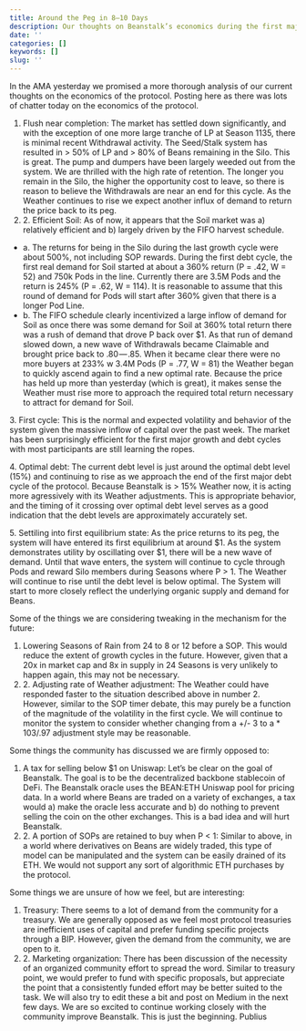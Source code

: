 ```yaml
---
title: Around the Peg in 8–10 Days
description: Our thoughts on Beanstalk’s economics during the first major debt cycle.
date: ''
categories: []
keywords: []
slug: ''
---
```


In the AMA yesterday we promised a more thorough analysis of our current thoughts on the economics of the protocol. Posting here as there was lots of chatter today on the economics of the protocol. 

1.  Flush near completion: The market has settled down significantly, and with the exception of one more large tranche of LP at Season 1135, there is minimal recent Withdrawal activity. The Seed/Stalk system has resulted in > 50% of LP and > 80% of Beans remaining in the Silo. This is great. The pump and dumpers have been largely weeded out from the system. We are thrilled with the high rate of retention. The longer you remain in the Silo, the higher the opportunity cost to leave, so there is reason to believe the Withdrawals are near an end for this cycle. As the Weather continues to rise we expect another influx of demand to return the price back to its peg. 
2.  2\. Efficient Soil: As of now, it appears that the Soil market was a) relatively efficient and b) largely driven by the FIFO harvest schedule. 

*   a. The returns for being in the Silo during the last growth cycle were about 500%, not including SOP rewards. During the first debt cycle, the first real demand for Soil started at about a 360% return (P = .42, W = 52) and 750k Pods in the line. Currently there are 3.5M Pods and the return is 245% (P = .62, W = 114). It is reasonable to assume that this round of demand for Pods will start after 360% given that there is a longer Pod Line. 
*   b. The FIFO schedule clearly incentivized a large inflow of demand for Soil as once there was some demand for Soil at 360% total return there was a rush of demand that drove P back over $1. As that run of demand slowed down, a new wave of Withdrawals became Claimable and brought price back to .80 — .85. When it became clear there were no more buyers at 233% w 3.4M Pods (P = .77, W = 81) the Weather began to quickly ascend again to find a new optimal rate. Because the price has held up more than yesterday (which is great), it makes sense the Weather must rise more to approach the required total return necessary to attract for demand for Soil. 

  

3\. First cycle: This is the normal and expected volatility and behavior of the system given the massive inflow of capital over the past week. The market has been surprisingly efficient for the first major growth and debt cycles with most participants are still learning the ropes. 

4\. Optimal debt: The current debt level is just around the optimal debt level (15%) and continuing to rise as we approach the end of the first major debt cycle of the protocol. Because Beanstalk is > 15% Weather now, it is acting more agressively with its Weather adjustments. This is appropriate behavior, and the timing of it crossing over optimal debt level serves as a good indication that the debt levels are approximately accurately set. 

5\. Settiling into first equilibrium state: As the price returns to its peg, the system will have entered its first equilibrium at around $1. As the system demonstrates utility by oscillating over $1, there will be a new wave of demand. Until that wave enters, the system will continue to cycle through Pods and reward Silo members during Seasons where P > 1. The Weather will continue to rise until the debt level is below optimal. The System will start to more closely reflect the underlying organic supply and demand for Beans. 

Some of the things we are considering tweaking in the mechanism for the future: 

1.  Lowering Seasons of Rain from 24 to 8 or 12 before a SOP. This would reduce the extent of growth cycles in the future. However, given that a 20x in market cap and 8x in supply in 24 Seasons is very unlikely to happen again, this may not be necessary. 
2.  2\. Adjusting rate of Weather adjustment: The Weather could have responded faster to the situation described above in number 2. However, similar to the SOP timer debate, this may purely be a function of the magnitude of the volatility in the first cycle. We will continue to monitor the system to consider whether changing from a +/- 3 to a \* 103/.97 adjustment style may be reasonable.

  

Some things the community has discussed we are firmly opposed to: 

1.  A tax for selling below $1 on Uniswap: Let’s be clear on the goal of Beanstalk. The goal is to be the decentralized backbone stablecoin of DeFi. The Beanstalk oracle uses the BEAN:ETH Uniswap pool for pricing data. In a world where Beans are traded on a variety of exchanges, a tax would a) make the oracle less accurate and b) do nothing to prevent selling the coin on the other exchanges. This is a bad idea and will hurt Beanstalk. 
2.  2\. A portion of SOPs are retained to buy when P < 1: Similar to above, in a world where derivatives on Beans are widely traded, this type of model can be manipulated and the system can be easily drained of its ETH. We would not support any sort of algorithmic ETH purchases by the protocol. 

  

Some things we are unsure of how we feel, but are interesting: 

1.  Treasury: There seems to a lot of demand from the community for a treasury. We are generally opposed as we feel most protocol treasuries are inefficient uses of capital and prefer funding specific projects through a BIP. However, given the demand from the community, we are open to it. 
2.  2\. Marketing organization: There has been discussion of the necessity of an organized community effort to spread the word. Similar to treasury point, we would prefer to fund with specific proposals, but appreciate the point that a consistently funded effort may be better suited to the task. We will also try to edit these a bit and post on Medium in the next few days. We are so excited to continue working closely with the community improve Beanstalk. This is just the beginning. Publius